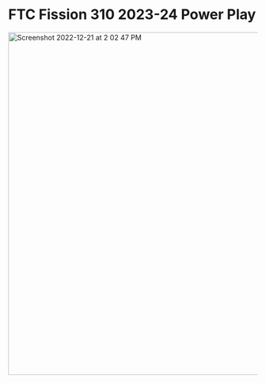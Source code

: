 # FTC Fission 310 2023-24 Power Play
<img width="693" alt="Screenshot 2022-12-21 at 2 02 47 PM" src="https://user-images.githubusercontent.com/61565464/208983330-37d71c74-cc69-4351-99b8-ae001393154c.png">
